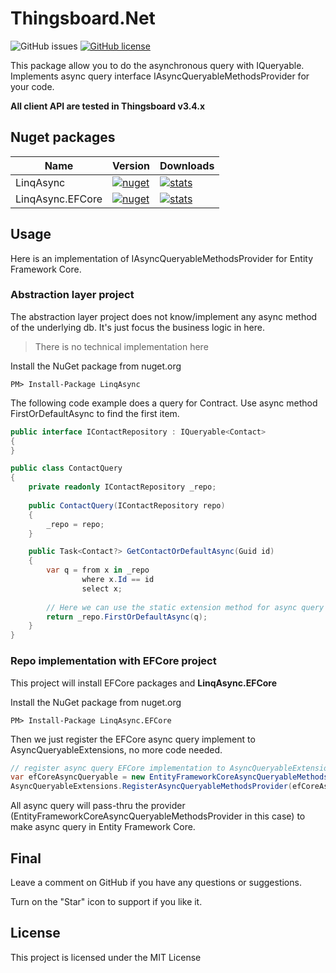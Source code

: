 ﻿# Thingsboard.Net
[//]: # ([![Build status]&#40;https://ci.appveyor.com/api/projects/status/6yuxsfe71po3ofqg?svg=true&#41;]&#40;https://ci.appveyor.com/project/nepton/thingsboard-net&#41;)
![GitHub issues](https://img.shields.io/github/issues/nepton/linq-async.svg)
[![GitHub license](https://img.shields.io/badge/license-MIT-blue.svg)](https://github.com/nepton/linq-async/blob/master/LICENSE)

This package allow you to do the asynchronous query with IQueryable.
Implements async query interface IAsyncQueryableMethodsProvider for your code.

**All client API are tested in Thingsboard v3.4.x**

## Nuget packages
| Name             | Version                                                                                                           | Downloads                                                                                                          |
|------------------|-------------------------------------------------------------------------------------------------------------------|--------------------------------------------------------------------------------------------------------------------|
| LinqAsync        | [![nuget](https://img.shields.io/nuget/v/LinqAsync.svg)](https://www.nuget.org/packages/LinqAsync/)               | [![stats](https://img.shields.io/nuget/dt/LinqAsync.svg)](https://www.nuget.org/packages/LinqAsync/)               |
| LinqAsync.EFCore | [![nuget](https://img.shields.io/nuget/v/LinqAsync.EFCore.svg)](https://www.nuget.org/packages/LinqAsync.EFCore/) | [![stats](https://img.shields.io/nuget/dt/LinqAsync.EFCore.svg)](https://www.nuget.org/packages/LinqAsync.EFCore/) |

## Usage
Here is an implementation of IAsyncQueryableMethodsProvider for Entity Framework Core.

### Abstraction layer project

The abstraction layer project does not know/implement any async method of the underlying db. It's just focus the business logic in here.
> There is no technical implementation here 

Install the NuGet package from nuget.org

```
PM> Install-Package LinqAsync
```

The following code example does a query for Contract. Use async method FirstOrDefaultAsync to find the first item. 

```csharp
public interface IContactRepository : IQueryable<Contact>
{
}

public class ContactQuery
{
    private readonly IContactRepository _repo;
    
    public ContactQuery(IContactRepository repo)
    {
        _repo = repo;
    } 

    public Task<Contact?> GetContactOrDefaultAsync(Guid id)
    {
        var q = from x in _repo
                where x.Id == id
                select x;
               
        // Here we can use the static extension method for async query without EFCore dependences. 
        return _repo.FirstOrDefaultAsync(q);
    }
}
```

### Repo implementation with EFCore project

This project will install EFCore packages and **LinqAsync.EFCore**

Install the NuGet package from nuget.org

```
PM> Install-Package LinqAsync.EFCore
```

Then we just register the EFCore async query implement to AsyncQueryableExtensions, no more code needed.

```csharp
// register async query EFCore implementation to AsyncQueryableExtensions at startup
var efCoreAsyncQueryable = new EntityFrameworkCoreAsyncQueryableMethodsProvider();
AsyncQueryableExtensions.RegisterAsyncQueryableMethodsProvider(efCoreAsyncQueryable); 
```
All async query will pass-thru the provider (EntityFrameworkCoreAsyncQueryableMethodsProvider in this case) to make async query in Entity Framework Core.

## Final
Leave a comment on GitHub if you have any questions or suggestions.

Turn on the "Star" icon to support if you like it.

## License
This project is licensed under the MIT License
